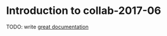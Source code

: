 # Introduction to collab-2017-06

TODO: write [great documentation](http://jacobian.org/writing/great-documentation/what-to-write/)
